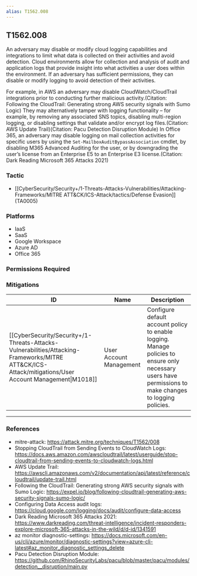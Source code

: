 ```yaml
---
alias: T1562.008
---
```


## T1562.008

An adversary may disable or modify cloud logging capabilities and integrations to limit what data is collected on their activities and avoid detection. Cloud environments allow for collection and analysis of audit and application logs that provide insight into what activities a user does within the environment. If an adversary has sufficient permissions, they can disable or modify logging to avoid detection of their activities.

For example, in AWS an adversary may disable CloudWatch/CloudTrail integrations prior to conducting further malicious activity.(Citation: Following the CloudTrail: Generating strong AWS security signals with Sumo Logic) They may alternatively tamper with logging functionality – for example, by removing any associated SNS topics, disabling multi-region logging, or disabling settings that validate and/or encrypt log files.(Citation: AWS Update Trail)(Citation: Pacu Detection Disruption Module) In Office 365, an adversary may disable logging on mail collection activities for specific users by using the `Set-MailboxAuditBypassAssociation` cmdlet, by disabling M365 Advanced Auditing for the user, or by downgrading the user’s license from an Enterprise E5 to an Enterprise E3 license.(Citation: Dark Reading Microsoft 365 Attacks 2021)


### Tactic
- [[CyberSecurity/Security+/1-Threats-Attacks-Vulnerabilities/Attacking-Frameworks/MITRE ATT&CK/ICS-Attack/tactics/Defense Evasion]] (TA0005)

### Platforms
- IaaS
- SaaS
- Google Workspace
- Azure AD
- Office 365

### Permissions Required

### Mitigations

| ID | Name | Description |
| --- | --- | --- |
| [[CyberSecurity/Security+/1-Threats-Attacks-Vulnerabilities/Attacking-Frameworks/MITRE ATT&CK/ICS-Attack/mitigations/User Account Management\|M1018]] | User Account Management | Configure default account policy to enable logging. Manage policies to ensure only necessary users have permissions to make changes to logging policies. |


---
### References

- mitre-attack: https://attack.mitre.org/techniques/T1562/008
- Stopping CloudTrail from Sending Events to CloudWatch Logs: https://docs.aws.amazon.com/awscloudtrail/latest/userguide/stop-cloudtrail-from-sending-events-to-cloudwatch-logs.html
- AWS Update Trail: https://awscli.amazonaws.com/v2/documentation/api/latest/reference/cloudtrail/update-trail.html
- Following the CloudTrail: Generating strong AWS security signals with Sumo Logic: https://expel.io/blog/following-cloudtrail-generating-aws-security-signals-sumo-logic/
- Configuring Data Access audit logs: https://cloud.google.com/logging/docs/audit/configure-data-access
- Dark Reading Microsoft 365 Attacks 2021: https://www.darkreading.com/threat-intelligence/incident-responders-explore-microsoft-365-attacks-in-the-wild/d/d-id/1341591
- az monitor diagnostic-settings: https://docs.microsoft.com/en-us/cli/azure/monitor/diagnostic-settings?view=azure-cli-latest#az_monitor_diagnostic_settings_delete
- Pacu Detection Disruption Module: https://github.com/RhinoSecurityLabs/pacu/blob/master/pacu/modules/detection__disruption/main.py
